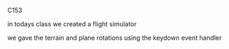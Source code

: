 C153

in todays class we created a flight simulator

we gave the terrain and plane rotations using the keydown event handler